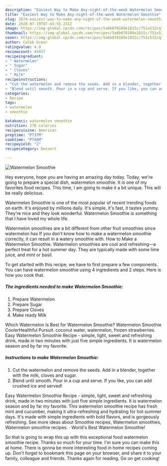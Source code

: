 ```yaml
---
description: "Easiest Way to Make Any-night-of-the-week Watermelon Smoothie"
title: "Easiest Way to Make Any-night-of-the-week Watermelon Smoothie"
slug: 2674-easiest-way-to-make-any-night-of-the-week-watermelon-smoothie
date: 2020-07-19T07:43:55.231Z
image: https://img-global.cpcdn.com/recipes/5a6b078189e1815c/751x532cq70/watermelon-smoothie-recipe-main-photo.jpg
thumbnail: https://img-global.cpcdn.com/recipes/5a6b078189e1815c/751x532cq70/watermelon-smoothie-recipe-main-photo.jpg
cover: https://img-global.cpcdn.com/recipes/5a6b078189e1815c/751x532cq70/watermelon-smoothie-recipe-main-photo.jpg
author: Caleb Greer
ratingvalue: 4.9
reviewcount: 44457
recipeingredient:
- " Watermelon"
- " Sugar"
- " Cloves"
- " Milk"
recipeinstructions:
- "Cut the watermelon and remove the seeds. Add in a blender, together with the milk, cloves and sugar."
- "Blend until smooth. Pour in a cup and serve. If you like, you can add crushed ice and served!"
categories:
- Recipe
tags:
- watermelon
- smoothie

katakunci: watermelon smoothie 
nutrition: 278 calories
recipecuisine: American
preptime: "PT37M"
cooktime: "PT46M"
recipeyield: "2"
recipecategory: Dessert

---
```



![Watermelon Smoothie](https://img-global.cpcdn.com/recipes/5a6b078189e1815c/751x532cq70/watermelon-smoothie-recipe-main-photo.jpg)

Hey everyone, hope you are having an amazing day today. Today, we're going to prepare a special dish, watermelon smoothie. It is one of my favorites food recipes. This time, I am going to make it a bit unique. This will be really delicious.

Watermelon Smoothie is one of the most popular of recent trending foods on earth. It's enjoyed by millions daily. It's simple, it's fast, it tastes yummy. They're nice and they look wonderful. Watermelon Smoothie is something that I have loved my whole life.

Watermelon smoothies are a bit different from other fruit smoothies since watermelon has If you don&#39;t know how to make a watermelon smoothie correctly, it can result in a watery smoothie with. How to Make a Watermelon Smoothie. Watermelon smoothies are cool and refreshing—a perfect treat for a hot summer day. They are typically made with some lime juice, and mint or basil.


To get started with this recipe, we have to first prepare a few components. You can have watermelon smoothie using 4 ingredients and 2 steps. Here is how you cook that.

<!--inarticleads1-->

##### The ingredients needed to make Watermelon Smoothie:

1. Prepare  Watermelon
1. Prepare  Sugar
1. Prepare  Cloves
1. Make ready  Milk


Which Watermelon Is Best for Watermelon Smoothie? Watermelon Smoothie CoolerHealthful Pursuit. coconut water, watermelon, frozen strawberries. Easy Watermelon Smoothie Recipe - simple, light, sweet and refreshing drink, made in two minutes with just five simple ingredients. It is watermelon season and by far my favorite. 

<!--inarticleads2-->

##### Instructions to make Watermelon Smoothie:

1. Cut the watermelon and remove the seeds. Add in a blender, together with the milk, cloves and sugar.
1. Blend until smooth. Pour in a cup and serve. If you like, you can add crushed ice and served!


Easy Watermelon Smoothie Recipe - simple, light, sweet and refreshing drink, made in two minutes with just five simple ingredients. It is watermelon season and by far my favorite. This watermelon smoothie recipe has fresh mint and cucumber, making it ultra-refreshing and hydrating for hot summer days. It&#39;s made with simple ingredients with bold flavors, and is gorgeously refreshing. See more ideas about Smoothie recipes, Watermelon smoothies, Watermelon smoothie recipes. · World&#39;s Best Watermelon Smoothie! 

So that is going to wrap this up with this exceptional food watermelon smoothie recipe. Thanks so much for your time. I'm sure you can make this at home. There is gonna be more interesting food in home recipes coming up. Don't forget to bookmark this page on your browser, and share it to your family, colleague and friends. Thanks again for reading. Go on get cooking!
